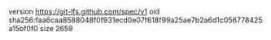 version https://git-lfs.github.com/spec/v1
oid sha256:faa6caa8588048f0f931ecd0e07f618f99a25ae7b2a6d1c056778425a15bf0f0
size 2659
